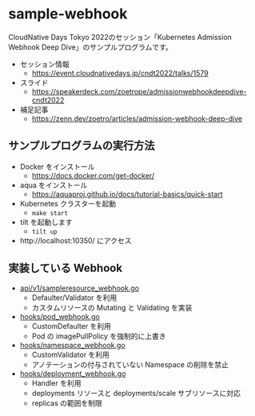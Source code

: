 # sample-webhook

CloudNative Days Tokyo 2022のセッション「Kubernetes Admission Webhook Deep Dive」のサンプルプログラムです。

- セッション情報
    - https://event.cloudnativedays.jp/cndt2022/talks/1579
- スライド
    - https://speakerdeck.com/zoetrope/admissionwebhookdeepdive-cndt2022
- 補足記事
    - https://zenn.dev/zoetro/articles/admission-webhook-deep-dive

## サンプルプログラムの実行方法

- Docker をインストール
    -  https://docs.docker.com/get-docker/
- aqua をインストール
    - https://aquaproj.github.io/docs/tutorial-basics/quick-start
- Kubernetes クラスターを起動
    - `make start`
- tilt を起動します
    - `tilt up`
- http://localhost:10350/ にアクセス

## 実装している Webhook

- [api/v1/sampleresource_webhook.go](./api/v1/sampleresource_webhook.go)
    - Defaulter/Validator を利用
    - カスタムリソースの Mutating と Validating を実装
- [hooks/pod_webhook.go](./hooks/pod_webhook.go)
    - CustomDefaulter を利用
    - Pod の imagePullPolicy を強制的に上書き
- [hooks/namespace_webhook.go](./hooks/namespace_webhook.go)
    - CustomValidator を利用
    - アノテーションの付与されていない Namespace の削除を禁止
- [hooks/deployment_webhook.go](./hooks/deployment_webhook.go)
    - Handler を利用
    - deployments リソースと deployments/scale サブリソースに対応
    - replicas の範囲を制限
